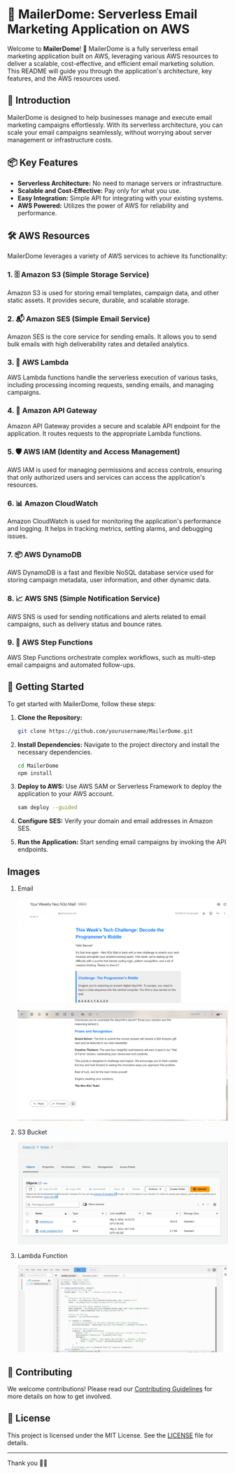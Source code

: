 # 📧 MailerDome: Serverless Email Marketing Application on AWS

Welcome to **MailerDome**! 🎉 MailerDome is a fully serverless email marketing application built on AWS, leveraging various AWS resources to deliver a scalable, cost-effective, and efficient email marketing solution. This README will guide you through the application's architecture, key features, and the AWS resources used.

## 🚀 Introduction

MailerDome is designed to help businesses manage and execute email marketing campaigns effortlessly. With its serverless architecture, you can scale your email campaigns seamlessly, without worrying about server management or infrastructure costs. 

## 📦 Key Features

- **Serverless Architecture:** No need to manage servers or infrastructure.
- **Scalable and Cost-Effective:** Pay only for what you use.
- **Easy Integration:** Simple API for integrating with your existing systems.
- **AWS Powered:** Utilizes the power of AWS for reliability and performance.

## 🛠️ AWS Resources

MailerDome leverages a variety of AWS services to achieve its functionality:

### 1. 🗄️ Amazon S3 (Simple Storage Service)
Amazon S3 is used for storing email templates, campaign data, and other static assets. It provides secure, durable, and scalable storage.

### 2. 📬 Amazon SES (Simple Email Service)
Amazon SES is the core service for sending emails. It allows you to send bulk emails with high deliverability rates and detailed analytics.

### 3. 🔄 AWS Lambda
AWS Lambda functions handle the serverless execution of various tasks, including processing incoming requests, sending emails, and managing campaigns.

### 4. 🧰 Amazon API Gateway
Amazon API Gateway provides a secure and scalable API endpoint for the application. It routes requests to the appropriate Lambda functions.

### 5. 🛡️ AWS IAM (Identity and Access Management)
AWS IAM is used for managing permissions and access controls, ensuring that only authorized users and services can access the application's resources.

### 6. 📊 Amazon CloudWatch
Amazon CloudWatch is used for monitoring the application's performance and logging. It helps in tracking metrics, setting alarms, and debugging issues.

### 7. 📦 AWS DynamoDB
AWS DynamoDB is a fast and flexible NoSQL database service used for storing campaign metadata, user information, and other dynamic data.

### 8. 📈 AWS SNS (Simple Notification Service)
AWS SNS is used for sending notifications and alerts related to email campaigns, such as delivery status and bounce rates.

### 9. 🔄 AWS Step Functions
AWS Step Functions orchestrate complex workflows, such as multi-step email campaigns and automated follow-ups.

## 🌟 Getting Started

To get started with MailerDome, follow these steps:

1. **Clone the Repository:**
    ```bash
    git clone https://github.com/yourusername/MailerDome.git
    ```

2. **Install Dependencies:**
    Navigate to the project directory and install the necessary dependencies.
    ```bash
    cd MailerDome
    npm install
    ```

3. **Deploy to AWS:**
    Use AWS SAM or Serverless Framework to deploy the application to your AWS account.
    ```bash
    sam deploy --guided
    ```

4. **Configure SES:**
    Verify your domain and email addresses in Amazon SES.

5. **Run the Application:**
    Start sending email campaigns by invoking the API endpoints.

## Images

1. Email
   
   ![Alt Text](Images/Email1.png)

   ![Alt Text](Images/Email2.png)
   
3. S3 Bucket
   
   ![Alt Text](Images/S3.png)
   
5. Lambda Function
   
   ![Alt Text](Images/Lambda.png)
   
## 🤝 Contributing

We welcome contributions! Please read our [Contributing Guidelines](CONTRIBUTING.md) for more details on how to get involved.

## 📄 License

This project is licensed under the MIT License. See the [LICENSE](LICENSE) file for details.

---

Thank you 🚀📧
